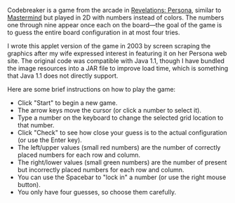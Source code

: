 Codebreaker is a game from the arcade in
[Revelations: Persona](https://en.wikipedia.org/wiki/Revelations:_Persona),
similar to [Mastermind](https://en.wikipedia.org/wiki/Mastermind_(board_game))
but played in 2D with numbers instead of colors. The numbers one through nine
appear once each on the board—the goal of the game is to guess the entire board
configuration in at most four tries.

I wrote this applet version of the game in 2003 by screen scraping the graphics
after my wife expressed interest in featuring it on her Persona web site. The
original code was compatible with Java 1.1, though I have bundled the image
resources into a JAR file to improve load time, which is something that Java
1.1 does not directly support.

Here are some brief instructions on how to play the game:

* Click "Start" to begin a new game.
* The arrow keys move the cursor (or click a number to select it).
* Type a number on the keyboard to change the selected grid location to that
  number.
* Click "Check" to see how close your guess is to the actual configuration (or
  use the Enter key).
* The left/upper values (small red numbers) are the number of correctly placed
  numbers for each row and column.
* The right/lower values (small green numbers) are the number of present but
  incorrectly placed numbers for each row and column.
* You can use the Spacebar to "lock in" a number (or use the right mouse
  button).
* You only have four guesses, so choose them carefully.
